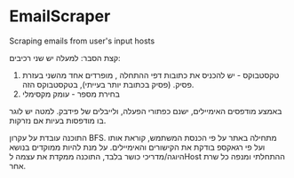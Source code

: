EmailScraper
============

Scraping emails from user's input hosts


קצת הסבר:
למעלה יש שני רכיבים:
1. טקסטבוקס - יש להכניס את כתובות דפי ההתחלה , מופרדים אחד מהשני בעזרת פסיק. (פסיק בכתובת יותר בעייתי), בטקסטבוקס הזה.
2. בחירת מספר - עומק מקסימלי

באמצע מודפסים האימיילים,
ישנם כפתורי הפעלה, ולייבלים של פידבק.
למטה יש לוגר בו מודפסות בעיות אם נזרקות.


התוכנה עובדת על עקרון BFS. מתחילה באתר על פי הכנסת המשתמש, קוראת אותו ועל פי רגאקספ בודקת את הקישורים והאימיילים.
על מנת להיות ממוקדים בנושא היוגה/מדריכי כושר בלבד, התוכנה ממקדת את עצמה לHost ההתחלתי ומנפה כל שרת אחר.
